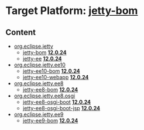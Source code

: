 # Target Platform: [jetty-bom](https://raw.githubusercontent.com/eclipse-orbit/orbit-simrel/main/maven-jetty/tp/other/MavenJettySupplement.target)

## Content
 - [org.eclipse.jetty](https://repo.maven.apache.org/maven2/org/eclipse/jetty/)
    - [jetty-bom](https://repo.maven.apache.org/maven2/org/eclipse/jetty/jetty-bom/) **[12.0.24](https://repo.maven.apache.org/maven2/org/eclipse/jetty/jetty-bom/12.0.24)**
    - [jetty-ee](https://repo.maven.apache.org/maven2/org/eclipse/jetty/jetty-ee/) **[12.0.24](https://repo.maven.apache.org/maven2/org/eclipse/jetty/jetty-ee/12.0.24)**
 - [org.eclipse.jetty.ee10](https://repo.maven.apache.org/maven2/org/eclipse/jetty/ee10/)
    - [jetty-ee10-bom](https://repo.maven.apache.org/maven2/org/eclipse/jetty/ee10/jetty-ee10-bom/) **[12.0.24](https://repo.maven.apache.org/maven2/org/eclipse/jetty/ee10/jetty-ee10-bom/12.0.24)**
    - [jetty-ee10-webapp](https://repo.maven.apache.org/maven2/org/eclipse/jetty/ee10/jetty-ee10-webapp/) **[12.0.24](https://repo.maven.apache.org/maven2/org/eclipse/jetty/ee10/jetty-ee10-webapp/12.0.24)**
 - [org.eclipse.jetty.ee8](https://repo.maven.apache.org/maven2/org/eclipse/jetty/ee8/)
    - [jetty-ee8-bom](https://repo.maven.apache.org/maven2/org/eclipse/jetty/ee8/jetty-ee8-bom/) **[12.0.24](https://repo.maven.apache.org/maven2/org/eclipse/jetty/ee8/jetty-ee8-bom/12.0.24)**
 - [org.eclipse.jetty.ee8.osgi](https://repo.maven.apache.org/maven2/org/eclipse/jetty/ee8/osgi/)
    - [jetty-ee8-osgi-boot](https://repo.maven.apache.org/maven2/org/eclipse/jetty/ee8/osgi/jetty-ee8-osgi-boot/) **[12.0.24](https://repo.maven.apache.org/maven2/org/eclipse/jetty/ee8/osgi/jetty-ee8-osgi-boot/12.0.24)**
    - [jetty-ee8-osgi-boot-jsp](https://repo.maven.apache.org/maven2/org/eclipse/jetty/ee8/osgi/jetty-ee8-osgi-boot-jsp/) **[12.0.24](https://repo.maven.apache.org/maven2/org/eclipse/jetty/ee8/osgi/jetty-ee8-osgi-boot-jsp/12.0.24)**
 - [org.eclipse.jetty.ee9](https://repo.maven.apache.org/maven2/org/eclipse/jetty/ee9/)
    - [jetty-ee9-bom](https://repo.maven.apache.org/maven2/org/eclipse/jetty/ee9/jetty-ee9-bom/) **[12.0.24](https://repo.maven.apache.org/maven2/org/eclipse/jetty/ee9/jetty-ee9-bom/12.0.24)**
